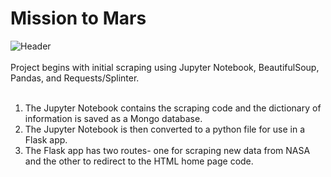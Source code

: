 # Mission to Mars
![Header]('https://wallpapercave.com/wp/wp2461878.jpg')
<br>            
Project begins with initial scraping using Jupyter Notebook, BeautifulSoup, Pandas, and Requests/Splinter.<br>
<br>
1. The Jupyter Notebook contains the scraping code and the dictionary of information is saved as a Mongo database. <br>
2. The Jupyter Notebook is then converted to a python file for use in a Flask app.  
3. The Flask app has two routes- one for scraping new data from NASA and the other to redirect to the HTML home page code.

